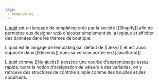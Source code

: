```yaml
---
tags:
 - templating
---
```


[Liquid](https://shopify.github.io/liquid/) est un langage de templating crée par la société [[Shopify]] afin de permettre aux designer web d'ajouter simplement de la logique et afficher des données dans les thèmes de boutique.

Liquid est le langage de templating par défaut de [[Jekyll]] et est aussi supporté dans [[Eleventy]] dans sa version portée en [[JavaScript]].

Liquid comme [[Nunjucks]] possède une courbe d'apprentissage assez rapide, outre la notion d'assignation de valeurs à des variables, on y retrouve des structures de contrôle simple comme des boucles et des conditions.
